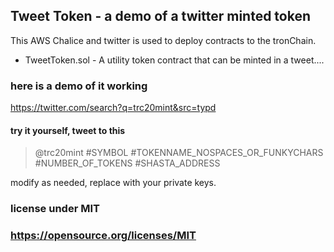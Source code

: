 ## Tweet Token - a demo of a twitter minted token

This AWS Chalice and twitter is used to deploy
contracts to the tronChain.

* TweetToken.sol - A utility token contract that can be minted in a tweet....

### here is a demo of it working
https://twitter.com/search?q=trc20mint&src=typd

#### try it yourself, tweet to this
>
> @trc20mint #SYMBOL #TOKENNAME_NOSPACES_OR_FUNKYCHARS #NUMBER_OF_TOKENS #SHASTA_ADDRESS
>

modify as needed, replace with your private keys.
### license under MIT
### https://opensource.org/licenses/MIT